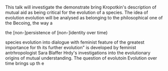 This talk will investigate the demonstrate bring Kropotkin's description of mutual aid as being critical for the evolution of a species. The idea of evolution evolution will be analysed as belonging to the philosophical one of the Becoing, the way a

the [non-]persistence of [non-]identity over time)

species evolution into dialogue with feminist feature of the greatest importance for th its further evolution" is developed by feminist antrhropologist Sara Blaffer Hrdy's investigations into the evolutionary origins of mutual understanding. The question of evolutoin Evolution over time brings up th e
